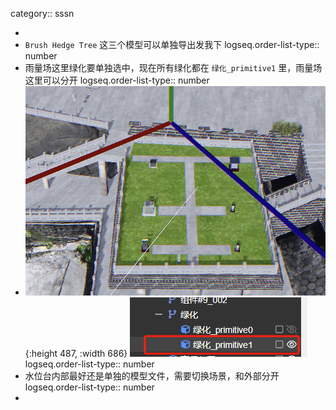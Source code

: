 category:: sssn

-
- `Brush Hedge Tree` 这三个模型可以单独导出发我下
  logseq.order-list-type:: number
- 雨量场这里绿化要单独选中，现在所有绿化都在 `绿化_primitive1` 里，雨量场这里可以分开
  logseq.order-list-type:: number
- ![image.png](../assets/image_1723447517158_0.png){:height 487, :width 686} ![image.png](../assets/image_1723447531552_0.png)
  logseq.order-list-type:: number
- 水位台内部最好还是单独的模型文件，需要切换场景，和外部分开
  logseq.order-list-type:: number
-